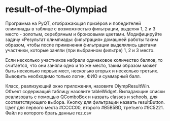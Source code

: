 # result-of-the-Olympiad
Программа на PyQT, отображающая призёров и победителей олимпиады в таблице с возможностью фильтрации, выделяя 1, 2 и 3 место - золотым, серебряным и бронзовыми цветами.
Модифицируйте задачу «Результат олимпиады: фильтрация» домашней работы таким образом, чтобы после применения фильтрации выделялись цветами участники, которые заняли (при выбранном фильтре) 1, 2 и 3 место.

Если несколько участников набрали одинаковое количество баллов, то считается, что они заняли одно и то же место, таким образом может быть несколько первых мест, несколько вторых и несколько третьих. Выводить необходимо только логин, ФИО и суммарный балл.

Класс, реализующий окно приложения, назовите OlympResultWin. Объект содержащий таблицу назовите tableWidget. Выпадающие списки реализовать с помощью QComboBox и назвать classes и schools, для соответствующего выбора. Кнопку для фильтрации назвать resultButton. Цвет для первого места #CCCC00, второго #B5B5BD, третьего #9C5221. Файл из которого брать данные rez.csv
